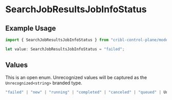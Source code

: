 # SearchJobResultsJobInfoStatus

## Example Usage

```typescript
import { SearchJobResultsJobInfoStatus } from "cribl-control-plane/models";

let value: SearchJobResultsJobInfoStatus = "failed";
```

## Values

This is an open enum. Unrecognized values will be captured as the `Unrecognized<string>` branded type.

```typescript
"failed" | "new" | "running" | "completed" | "canceled" | "queued" | Unrecognized<string>
```